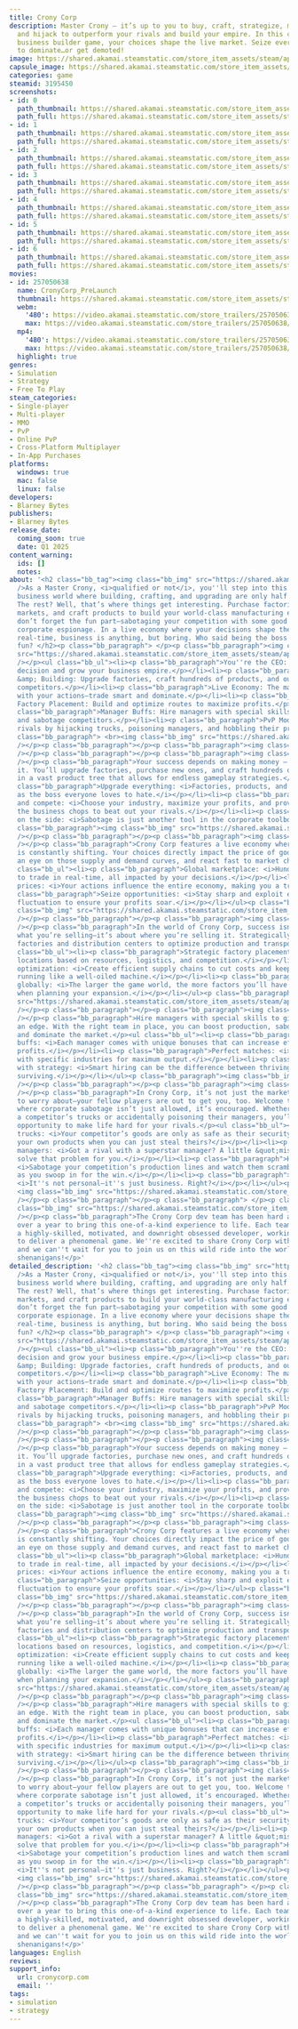 ```yaml
---
title: Crony Corp
description: Master Crony — it’s up to you to buy, craft, strategize, manufacture,
  and hijack to outperform your rivals and build your empire. In this competitive
  business builder game, your choices shape the live market. Seize every opportunity
  to dominate…or get demoted!
image: https://shared.akamai.steamstatic.com/store_item_assets/steam/apps/3195450/header.jpg?t=1728922029
capsule_image: https://shared.akamai.steamstatic.com/store_item_assets/steam/apps/3195450/e4350bab4861ffaba746eed1e58fe7da7e2c9ab7/capsule_231x87.jpg?t=1728922029
categories: game
steamid: 3195450
screenshots:
- id: 0
  path_thumbnail: https://shared.akamai.steamstatic.com/store_item_assets/steam/apps/3195450/ss_b3e5cf9bdeb3081be0e92cce894752603b7ccc30.600x338.jpg?t=1728922029
  path_full: https://shared.akamai.steamstatic.com/store_item_assets/steam/apps/3195450/ss_b3e5cf9bdeb3081be0e92cce894752603b7ccc30.1920x1080.jpg?t=1728922029
- id: 1
  path_thumbnail: https://shared.akamai.steamstatic.com/store_item_assets/steam/apps/3195450/ss_8669e72bc4c362cbcda9fcb610ba929c26e4e786.600x338.jpg?t=1728922029
  path_full: https://shared.akamai.steamstatic.com/store_item_assets/steam/apps/3195450/ss_8669e72bc4c362cbcda9fcb610ba929c26e4e786.1920x1080.jpg?t=1728922029
- id: 2
  path_thumbnail: https://shared.akamai.steamstatic.com/store_item_assets/steam/apps/3195450/ss_77a3e571a72adddf6000a170105e801ab92fbfff.600x338.jpg?t=1728922029
  path_full: https://shared.akamai.steamstatic.com/store_item_assets/steam/apps/3195450/ss_77a3e571a72adddf6000a170105e801ab92fbfff.1920x1080.jpg?t=1728922029
- id: 3
  path_thumbnail: https://shared.akamai.steamstatic.com/store_item_assets/steam/apps/3195450/ss_8cafa93c8916b2d71ae0e0b146de151791864607.600x338.jpg?t=1728922029
  path_full: https://shared.akamai.steamstatic.com/store_item_assets/steam/apps/3195450/ss_8cafa93c8916b2d71ae0e0b146de151791864607.1920x1080.jpg?t=1728922029
- id: 4
  path_thumbnail: https://shared.akamai.steamstatic.com/store_item_assets/steam/apps/3195450/ss_7fd8f8dca87d250dc505dbcdcfbfb940af4ffb12.600x338.jpg?t=1728922029
  path_full: https://shared.akamai.steamstatic.com/store_item_assets/steam/apps/3195450/ss_7fd8f8dca87d250dc505dbcdcfbfb940af4ffb12.1920x1080.jpg?t=1728922029
- id: 5
  path_thumbnail: https://shared.akamai.steamstatic.com/store_item_assets/steam/apps/3195450/ss_77d82ce3ea73f34f79f4485521324f92c9745720.600x338.jpg?t=1728922029
  path_full: https://shared.akamai.steamstatic.com/store_item_assets/steam/apps/3195450/ss_77d82ce3ea73f34f79f4485521324f92c9745720.1920x1080.jpg?t=1728922029
- id: 6
  path_thumbnail: https://shared.akamai.steamstatic.com/store_item_assets/steam/apps/3195450/ss_08939e47a3c7d4c1cd9ec44eab5ab4a53d65dea7.600x338.jpg?t=1728922029
  path_full: https://shared.akamai.steamstatic.com/store_item_assets/steam/apps/3195450/ss_08939e47a3c7d4c1cd9ec44eab5ab4a53d65dea7.1920x1080.jpg?t=1728922029
movies:
- id: 257050638
  name: CronyCorp_PreLaunch
  thumbnail: https://shared.akamai.steamstatic.com/store_item_assets/steam/apps/257050638/a41ff034c56bdebb918fe53b35637bd66e1fff08/movie_600x337.jpg?t=1727715822
  webm:
    '480': https://video.akamai.steamstatic.com/store_trailers/257050638/movie480_vp9.webm?t=1727715822
    max: https://video.akamai.steamstatic.com/store_trailers/257050638/movie_max_vp9.webm?t=1727715822
  mp4:
    '480': https://video.akamai.steamstatic.com/store_trailers/257050638/movie480.mp4?t=1727715822
    max: https://video.akamai.steamstatic.com/store_trailers/257050638/movie_max.mp4?t=1727715822
  highlight: true
genres:
- Simulation
- Strategy
- Free To Play
steam_categories:
- Single-player
- Multi-player
- MMO
- PvP
- Online PvP
- Cross-Platform Multiplayer
- In-App Purchases
platforms:
  windows: true
  mac: false
  linux: false
developers:
- Blarney Bytes
publishers:
- Blarney Bytes
release_date:
  coming_soon: true
  date: Q1 2025
content_warning:
  ids: []
  notes:
about: '<h2 class="bb_tag"><img class="bb_img" src="https://shared.akamai.steamstatic.com/store_item_assets/steam/apps/3195450/extras/CC_H_WelcomeBig.png?t=1728922029"
  />As a Master Crony, <i>qualified or not</i>, you''ll step into this immersive idle
  business world where building, crafting, and upgrading are only half the battle.
  The rest? Well, that’s where things get interesting. Purchase factories, manage
  markets, and craft products to build your world-class manufacturing empire. But
  don’t forget the fun part—sabotaging your competition with some good old-fashioned
  corporate espionage. In a live economy where your decisions shape the market in
  real-time, business is anything, but boring. Who said being the boss couldn’t be
  fun? </h2><p class="bb_paragraph"> </p><p class="bb_paragraph"><img class="bb_img"
  src="https://shared.akamai.steamstatic.com/store_item_assets/steam/apps/3195450/extras/CC_H_QuickOverview.png?t=1728922029"
  /></p><ul class="bb_ul"><li><p class="bb_paragraph">You''re the CEO: Control every
  decision and grow your business empire.</p></li><li><p class="bb_paragraph">Crafting
  &amp; Building: Upgrade factories, craft hundreds of products, and outplay your
  competitors.</p></li><li><p class="bb_paragraph">Live Economy: The market shifts
  with your actions—trade smart and dominate.</p></li><li><p class="bb_paragraph">Strategic
  Factory Placement: Build and optimize routes to maximize profits.</p></li><li><p
  class="bb_paragraph">Manager Buffs: Hire managers with special skills to boost production
  and sabotage competitors.</p></li><li><p class="bb_paragraph">PvP Mode: Sabotage
  rivals by hijacking trucks, poisoning managers, and hobbling their production lines.</p></li></ul><p
  class="bb_paragraph"> <br><img class="bb_img" src="https://shared.akamai.steamstatic.com/store_item_assets/steam/apps/3195450/extras/Build_Steam.gif?t=1728922029"
  /></p><p class="bb_paragraph"></p><p class="bb_paragraph"><img class="bb_img" src="https://shared.akamai.steamstatic.com/store_item_assets/steam/apps/3195450/extras/CC_H_Game_Mechanics.png?t=1728922029"
  /></p><p class="bb_paragraph"></p><p class="bb_paragraph"><img class="bb_img" src="https://shared.akamai.steamstatic.com/store_item_assets/steam/apps/3195450/extras/CC_H_CraftingAndBuilding.png?t=1728922029"
  /></p><p class="bb_paragraph">Your success depends on making money — and lots of
  it. You’ll upgrade factories, purchase new ones, and craft hundreds of products
  in a vast product tree that allows for endless gameplay strategies.</p><ul class="bb_ul"><li><p
  class="bb_paragraph">Upgrade everything: <i>Factories, products, and your reputation
  as the boss everyone loves to hate.</i></p></li><li><p class="bb_paragraph">Craft
  and compete: <i>Choose your industry, maximize your profits, and prove you’ve got
  the business chops to beat out your rivals.</i></p></li><li><p class="bb_paragraph">Espionage
  on the side: <i>Sabotage is just another tool in the corporate toolbox. Use it wisely.</i></p></li></ul><p
  class="bb_paragraph"><img class="bb_img" src="https://shared.akamai.steamstatic.com/store_item_assets/steam/apps/3195450/extras/Craft_Steam.gif?t=1728922029"
  /></p><p class="bb_paragraph"></p><p class="bb_paragraph"><img class="bb_img" src="https://shared.akamai.steamstatic.com/store_item_assets/steam/apps/3195450/extras/CC_H_Live-Economy.png?t=1728922029"
  /></p><p class="bb_paragraph">Crony Corp features a live economy where the market
  is constantly shifting. Your choices directly impact the price of goods, so keep
  an eye on those supply and demand curves, and react fast to market changes.</p><ul
  class="bb_ul"><li><p class="bb_paragraph">Global marketplace: <i>Hundreds of products
  to trade in real-time, all impacted by your decisions.</i></p></li><li><p class="bb_paragraph">Dynamic
  prices: <i>Your actions influence the entire economy, making you a true market player.</i></p></li><li><p
  class="bb_paragraph">Seize opportunities: <i>Stay sharp and exploit every market
  fluctuation to ensure your profits soar.</i></p></li></ul><p class="bb_paragraph"><img
  class="bb_img" src="https://shared.akamai.steamstatic.com/store_item_assets/steam/apps/3195450/extras/Marketplace_Steam.gif?t=1728922029"
  /></p><p class="bb_paragraph"></p><p class="bb_paragraph"><img class="bb_img" src="https://shared.akamai.steamstatic.com/store_item_assets/steam/apps/3195450/extras/CC_H_Location.png?t=1728922029"
  /></p><p class="bb_paragraph">In the world of Crony Corp, success isn’t just about
  what you’re selling—it’s about where you’re selling it. Strategically position your
  factories and distribution centers to optimize production and transportation.</p><ul
  class="bb_ul"><li><p class="bb_paragraph">Strategic factory placement: <i>Choose
  locations based on resources, logistics, and competition.</i></p></li><li><p class="bb_paragraph">Route
  optimization: <i>Create efficient supply chains to cut costs and keep your empire
  running like a well-oiled machine.</i></p></li><li><p class="bb_paragraph">Think
  globally: <i>The larger the game world, the more factors you’ll have to consider
  when planning your expansion.</i></p></li></ul><p class="bb_paragraph"><img class="bb_img"
  src="https://shared.akamai.steamstatic.com/store_item_assets/steam/apps/3195450/extras/Logistics-_Steam.gif?t=1728922029"
  /></p><p class="bb_paragraph"></p><p class="bb_paragraph"><img class="bb_img" src="https://shared.akamai.steamstatic.com/store_item_assets/steam/apps/3195450/extras/CC_H_Managers.png?t=1728922029"
  /></p><p class="bb_paragraph">Hire managers with special skills to give your business
  an edge. With the right team in place, you can boost production, sabotage competitors,
  and dominate the market.</p><ul class="bb_ul"><li><p class="bb_paragraph">Manager
  buffs: <i>Each manager comes with unique bonuses that can increase efficiency and
  profits.</i></p></li><li><p class="bb_paragraph">Perfect matches: <i>Pair managers
  with specific industries for maximum output.</i></p></li><li><p class="bb_paragraph">Win
  with strategy: <i>Smart hiring can be the difference between thriving and merely
  surviving.</i></p></li></ul><p class="bb_paragraph"><img class="bb_img" src="https://shared.akamai.steamstatic.com/store_item_assets/steam/apps/3195450/extras/Managers_Steam.gif?t=1728922029"
  /></p><p class="bb_paragraph"></p><p class="bb_paragraph"><img class="bb_img" src="https://shared.akamai.steamstatic.com/store_item_assets/steam/apps/3195450/extras/CC_H_PvPMode.png?t=1728922029"
  /></p><p class="bb_paragraph">In Crony Corp, it’s not just the market you’ll have
  to worry about—your fellow players are out to get you, too. Welcome to PvP mode,
  where corporate sabotage isn’t just allowed, it’s encouraged. Whether you’re hijacking
  a competitor’s trucks or accidentally poisoning their managers, you’ll have every
  opportunity to make life hard for your rivals.</p><ul class="bb_ul"><li><p class="bb_paragraph">Hijacking
  trucks: <i>Your competitor’s goods are only as safe as their security. Why make
  your own products when you can just steal theirs?</i></p></li><li><p class="bb_paragraph">Poisoning
  managers: <i>Got a rival with a superstar manager? A little &quot;mishap&quot; could
  solve that problem for you.</i></p></li><li><p class="bb_paragraph">Hobbling factories:
  <i>Sabotage your competition’s production lines and watch them scramble to recover
  as you swoop in for the win.</i></p></li><li><p class="bb_paragraph">Corporate warfare:
  <i>It''s not personal—it''s just business. Right?</i></p></li></ul><p class="bb_paragraph">
  <img class="bb_img" src="https://shared.akamai.steamstatic.com/store_item_assets/steam/apps/3195450/extras/PVP_Steam.gif?t=1728922029"
  /></p><p class="bb_paragraph"></p><p class="bb_paragraph"> </p><p class="bb_paragraph"><img
  class="bb_img" src="https://shared.akamai.steamstatic.com/store_item_assets/steam/apps/3195450/extras/CC_H_AboutTheTeam.png?t=1728922029"
  /></p><p class="bb_paragraph">The Crony Corp dev team has been hard at work for
  over a year to bring this one-of-a-kind experience to life. Each team member is
  a highly-skilled, motivated, and downright obsessed developer, working tirelessly
  to deliver a phenomenal game. We''re excited to share Crony Corp with the world,
  and we can''t wait for you to join us on this wild ride into the world of corporate
  shenanigans!</p>'
detailed_description: '<h2 class="bb_tag"><img class="bb_img" src="https://shared.akamai.steamstatic.com/store_item_assets/steam/apps/3195450/extras/CC_H_WelcomeBig.png?t=1728922029"
  />As a Master Crony, <i>qualified or not</i>, you''ll step into this immersive idle
  business world where building, crafting, and upgrading are only half the battle.
  The rest? Well, that’s where things get interesting. Purchase factories, manage
  markets, and craft products to build your world-class manufacturing empire. But
  don’t forget the fun part—sabotaging your competition with some good old-fashioned
  corporate espionage. In a live economy where your decisions shape the market in
  real-time, business is anything, but boring. Who said being the boss couldn’t be
  fun? </h2><p class="bb_paragraph"> </p><p class="bb_paragraph"><img class="bb_img"
  src="https://shared.akamai.steamstatic.com/store_item_assets/steam/apps/3195450/extras/CC_H_QuickOverview.png?t=1728922029"
  /></p><ul class="bb_ul"><li><p class="bb_paragraph">You''re the CEO: Control every
  decision and grow your business empire.</p></li><li><p class="bb_paragraph">Crafting
  &amp; Building: Upgrade factories, craft hundreds of products, and outplay your
  competitors.</p></li><li><p class="bb_paragraph">Live Economy: The market shifts
  with your actions—trade smart and dominate.</p></li><li><p class="bb_paragraph">Strategic
  Factory Placement: Build and optimize routes to maximize profits.</p></li><li><p
  class="bb_paragraph">Manager Buffs: Hire managers with special skills to boost production
  and sabotage competitors.</p></li><li><p class="bb_paragraph">PvP Mode: Sabotage
  rivals by hijacking trucks, poisoning managers, and hobbling their production lines.</p></li></ul><p
  class="bb_paragraph"> <br><img class="bb_img" src="https://shared.akamai.steamstatic.com/store_item_assets/steam/apps/3195450/extras/Build_Steam.gif?t=1728922029"
  /></p><p class="bb_paragraph"></p><p class="bb_paragraph"><img class="bb_img" src="https://shared.akamai.steamstatic.com/store_item_assets/steam/apps/3195450/extras/CC_H_Game_Mechanics.png?t=1728922029"
  /></p><p class="bb_paragraph"></p><p class="bb_paragraph"><img class="bb_img" src="https://shared.akamai.steamstatic.com/store_item_assets/steam/apps/3195450/extras/CC_H_CraftingAndBuilding.png?t=1728922029"
  /></p><p class="bb_paragraph">Your success depends on making money — and lots of
  it. You’ll upgrade factories, purchase new ones, and craft hundreds of products
  in a vast product tree that allows for endless gameplay strategies.</p><ul class="bb_ul"><li><p
  class="bb_paragraph">Upgrade everything: <i>Factories, products, and your reputation
  as the boss everyone loves to hate.</i></p></li><li><p class="bb_paragraph">Craft
  and compete: <i>Choose your industry, maximize your profits, and prove you’ve got
  the business chops to beat out your rivals.</i></p></li><li><p class="bb_paragraph">Espionage
  on the side: <i>Sabotage is just another tool in the corporate toolbox. Use it wisely.</i></p></li></ul><p
  class="bb_paragraph"><img class="bb_img" src="https://shared.akamai.steamstatic.com/store_item_assets/steam/apps/3195450/extras/Craft_Steam.gif?t=1728922029"
  /></p><p class="bb_paragraph"></p><p class="bb_paragraph"><img class="bb_img" src="https://shared.akamai.steamstatic.com/store_item_assets/steam/apps/3195450/extras/CC_H_Live-Economy.png?t=1728922029"
  /></p><p class="bb_paragraph">Crony Corp features a live economy where the market
  is constantly shifting. Your choices directly impact the price of goods, so keep
  an eye on those supply and demand curves, and react fast to market changes.</p><ul
  class="bb_ul"><li><p class="bb_paragraph">Global marketplace: <i>Hundreds of products
  to trade in real-time, all impacted by your decisions.</i></p></li><li><p class="bb_paragraph">Dynamic
  prices: <i>Your actions influence the entire economy, making you a true market player.</i></p></li><li><p
  class="bb_paragraph">Seize opportunities: <i>Stay sharp and exploit every market
  fluctuation to ensure your profits soar.</i></p></li></ul><p class="bb_paragraph"><img
  class="bb_img" src="https://shared.akamai.steamstatic.com/store_item_assets/steam/apps/3195450/extras/Marketplace_Steam.gif?t=1728922029"
  /></p><p class="bb_paragraph"></p><p class="bb_paragraph"><img class="bb_img" src="https://shared.akamai.steamstatic.com/store_item_assets/steam/apps/3195450/extras/CC_H_Location.png?t=1728922029"
  /></p><p class="bb_paragraph">In the world of Crony Corp, success isn’t just about
  what you’re selling—it’s about where you’re selling it. Strategically position your
  factories and distribution centers to optimize production and transportation.</p><ul
  class="bb_ul"><li><p class="bb_paragraph">Strategic factory placement: <i>Choose
  locations based on resources, logistics, and competition.</i></p></li><li><p class="bb_paragraph">Route
  optimization: <i>Create efficient supply chains to cut costs and keep your empire
  running like a well-oiled machine.</i></p></li><li><p class="bb_paragraph">Think
  globally: <i>The larger the game world, the more factors you’ll have to consider
  when planning your expansion.</i></p></li></ul><p class="bb_paragraph"><img class="bb_img"
  src="https://shared.akamai.steamstatic.com/store_item_assets/steam/apps/3195450/extras/Logistics-_Steam.gif?t=1728922029"
  /></p><p class="bb_paragraph"></p><p class="bb_paragraph"><img class="bb_img" src="https://shared.akamai.steamstatic.com/store_item_assets/steam/apps/3195450/extras/CC_H_Managers.png?t=1728922029"
  /></p><p class="bb_paragraph">Hire managers with special skills to give your business
  an edge. With the right team in place, you can boost production, sabotage competitors,
  and dominate the market.</p><ul class="bb_ul"><li><p class="bb_paragraph">Manager
  buffs: <i>Each manager comes with unique bonuses that can increase efficiency and
  profits.</i></p></li><li><p class="bb_paragraph">Perfect matches: <i>Pair managers
  with specific industries for maximum output.</i></p></li><li><p class="bb_paragraph">Win
  with strategy: <i>Smart hiring can be the difference between thriving and merely
  surviving.</i></p></li></ul><p class="bb_paragraph"><img class="bb_img" src="https://shared.akamai.steamstatic.com/store_item_assets/steam/apps/3195450/extras/Managers_Steam.gif?t=1728922029"
  /></p><p class="bb_paragraph"></p><p class="bb_paragraph"><img class="bb_img" src="https://shared.akamai.steamstatic.com/store_item_assets/steam/apps/3195450/extras/CC_H_PvPMode.png?t=1728922029"
  /></p><p class="bb_paragraph">In Crony Corp, it’s not just the market you’ll have
  to worry about—your fellow players are out to get you, too. Welcome to PvP mode,
  where corporate sabotage isn’t just allowed, it’s encouraged. Whether you’re hijacking
  a competitor’s trucks or accidentally poisoning their managers, you’ll have every
  opportunity to make life hard for your rivals.</p><ul class="bb_ul"><li><p class="bb_paragraph">Hijacking
  trucks: <i>Your competitor’s goods are only as safe as their security. Why make
  your own products when you can just steal theirs?</i></p></li><li><p class="bb_paragraph">Poisoning
  managers: <i>Got a rival with a superstar manager? A little &quot;mishap&quot; could
  solve that problem for you.</i></p></li><li><p class="bb_paragraph">Hobbling factories:
  <i>Sabotage your competition’s production lines and watch them scramble to recover
  as you swoop in for the win.</i></p></li><li><p class="bb_paragraph">Corporate warfare:
  <i>It''s not personal—it''s just business. Right?</i></p></li></ul><p class="bb_paragraph">
  <img class="bb_img" src="https://shared.akamai.steamstatic.com/store_item_assets/steam/apps/3195450/extras/PVP_Steam.gif?t=1728922029"
  /></p><p class="bb_paragraph"></p><p class="bb_paragraph"> </p><p class="bb_paragraph"><img
  class="bb_img" src="https://shared.akamai.steamstatic.com/store_item_assets/steam/apps/3195450/extras/CC_H_AboutTheTeam.png?t=1728922029"
  /></p><p class="bb_paragraph">The Crony Corp dev team has been hard at work for
  over a year to bring this one-of-a-kind experience to life. Each team member is
  a highly-skilled, motivated, and downright obsessed developer, working tirelessly
  to deliver a phenomenal game. We''re excited to share Crony Corp with the world,
  and we can''t wait for you to join us on this wild ride into the world of corporate
  shenanigans!</p>'
languages: English
reviews:
support_info:
  url: cronycorp.com
  email: ''
tags:
- simulation
- strategy
---
```



